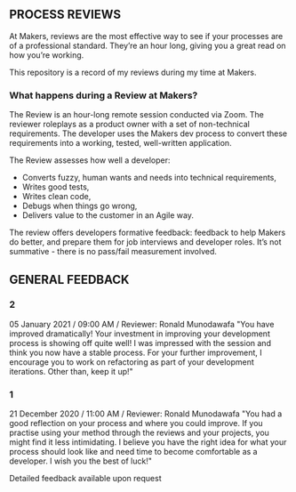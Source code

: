 ## PROCESS REVIEWS

 At Makers, reviews are the most effective way to see if your processes are of a professional standard. They’re an hour long, giving you a great read on how you’re working.

This repository is a record of my reviews during my time at Makers.

 ### What happens during a Review at Makers?
 The Review is an hour-long remote session conducted via Zoom. The reviewer roleplays as a product owner with a set of non-technical requirements. The developer uses the Makers dev process to convert these requirements into a working, tested, well-written application.

The Review assesses how well a developer:

- Converts fuzzy, human wants and needs into technical requirements,
- Writes good tests,
- Writes clean code,
- Debugs when things go wrong,
- Delivers value to the customer in an Agile way.

The review offers developers formative feedback: feedback to help Makers do better, and prepare them for job interviews and developer roles. It’s not summative - there is no pass/fail measurement involved.

## GENERAL FEEDBACK

### 2
05 January 2021 / 09:00 AM / Reviewer: Ronald Munodawafa
"You have improved dramatically! Your investment in improving your development process is showing off quite well! I was impressed with the session and think you now have a stable process. For your further improvement, I encourage you to work on refactoring as part of your development iterations. Other than, keep it up!"
### 1
21 December 2020 / 11:00 AM / Reviewer: Ronald Munodawafa
"You had a good reflection on your process and where you could improve. If you practise using your method through the reviews and your projects, you might find it less intimidating. I believe you have the right idea for what your process should look like and need time to become comfortable as a developer. I wish you the best of luck!"

Detailed feedback available upon request
